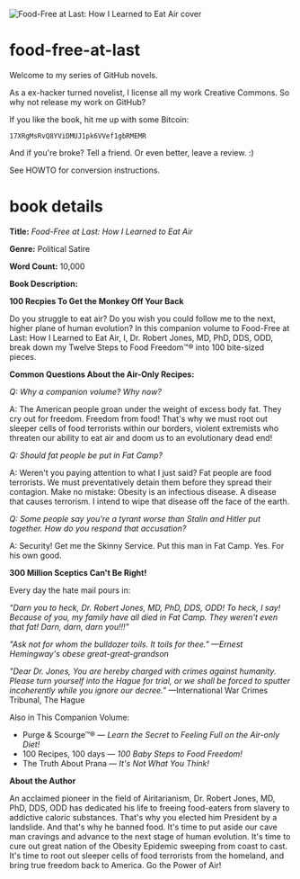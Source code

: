 ![Food-Free at Last: How I Learned to Eat Air cover](food-free-at-last-cover.jpg)

food-free-at-last
=================

Welcome to my series of GitHub novels.

As a ex-hacker turned novelist, I license all my work Creative Commons.
So why not release my work on GitHub?

If you like the book, hit me up with some Bitcoin:

    17XRgMsRvQ8YViDMUJ1pk6VVef1gbRMEMR

And if you're broke? Tell a friend. Or even better, leave a review. :)

See HOWTO for conversion instructions.


book details
============

**Title:** *Food-Free at Last: How I Learned to Eat Air*

**Genre:** Political Satire

**Word Count:** 10,000

**Book Description:**


**100 Recpies To Get the Monkey Off Your Back**

Do you struggle to eat air? Do you wish you could follow me to the next, higher plane of human evolution? In this companion volume to Food-Free at Last: How I Learned to Eat Air, I, Dr. Robert Jones, MD, PhD, DDS, ODD, break down my Twelve Steps to Food Freedom™® into 100 bite-sized pieces.

**Common Questions About the Air-Only Recipes:**

*Q: Why a companion volume? Why now?*

A: The American people groan under the weight of excess body fat. They cry out for freedom. Freedom from food! That's why we must root out sleeper cells of food terrorists within our borders, violent extremists who threaten our ability to eat air and doom us to an evolutionary dead end!

*Q: Should fat people be put in Fat Camp?*

A: Weren't you paying attention to what I just said? Fat people are food terrorists. We must preventatively detain them before they spread their contagion. Make no mistake: Obesity is an infectious disease. A disease that causes terrorism. I intend to wipe that disease off the face of the earth.

*Q: Some people say you're a tyrant worse than Stalin and Hitler put together. How do you respond that accusation?*

A: Security! Get me the Skinny Service. Put this man in Fat Camp. Yes. For his own good.

**300 Million Sceptics Can't Be Right!**

Every day the hate mail pours in:

*"Darn you to heck, Dr. Robert Jones, MD, PhD, DDS, ODD! To heck, I say! Because of you, my family have all died in Fat Camp. They weren't even that fat! Darn, darn, darn you!!!"*

*"Ask not for whom the bulldozer toils. It toils for thee." —Ernest Hemingway's obese great-great-grandson*

*"Dear Dr. Jones, You are hereby charged with crimes against humanity. Please turn yourself into the Hague for trial, or we shall be forced to sputter incoherently while you ignore our decree."* —International War Crimes Tribunal, The Hague

Also in This Companion Volume:

* Purge & Scourge™® — *Learn the Secret to Feeling Full on the Air-only Diet!*
* 100 Recipes, 100 days — *100 Baby Steps to Food Freedom!*
* The Truth About Prana — *It's Not What You Think!*

**About the Author**

An acclaimed pioneer in the field of Airitarianism, Dr. Robert Jones, MD, PhD, DDS, ODD has dedicated his life to freeing food-eaters from slavery to addictive caloric substances. That's why you elected him President by a landslide. And that's why he banned food. It's time to put aside our cave man cravings and advance to the next stage of human evolution. It's time to cure out great nation of the Obesity Epidemic sweeping from coast to cast. It's time to root out sleeper cells of food terrorists from the homeland, and bring true freedom back to America. Go the Power of Air! 
